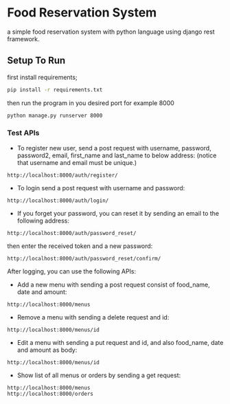 # Food Reservation System

a simple food reservation system with python language using django rest framework.

## Setup To Run

first install requirements;

```bash
pip install -r requirements.txt
```

then run the program in you desired port for example 8000

```bash
python manage.py runserver 8000
```

### Test APIs

* To register new user, send a post request with username, password, password2, email, first_name and last_name to below address: 
(notice that username and email must be unique.)

```
http://localhost:8000/auth/register/
```

* To login send a post request with username and password:
```
http://localhost:8000/auth/login/
```

* If you forget your password, you can reset it by sending an email to the following address:
```
http://localhost:8000/auth/password_reset/
```
then enter the received token and a new password:
```
http://localhost:8000/auth/password_reset/confirm/
```

After logging, you can use the following APIs:

* Add a new menu with sending a post request consist of food_name, date and amount:
```
http://localhost:8000/menus
```

* Remove a menu with sending a delete request and id:
```
http://localhost:8000/menus/id
```

* Edit a menu with sending a put request and id, and also food_name, date and amount as body:
```
http://localhost:8000/menus/id
```

* Show list of all menus or orders by sending a get request:
```
http://localhost:8000/menus
http://localhost:8000/orders
```